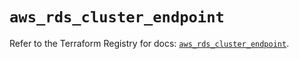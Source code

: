 # `aws_rds_cluster_endpoint`

Refer to the Terraform Registry for docs: [`aws_rds_cluster_endpoint`](https://registry.terraform.io/providers/hashicorp/aws/4.67.0/docs/resources/rds_cluster_endpoint).
